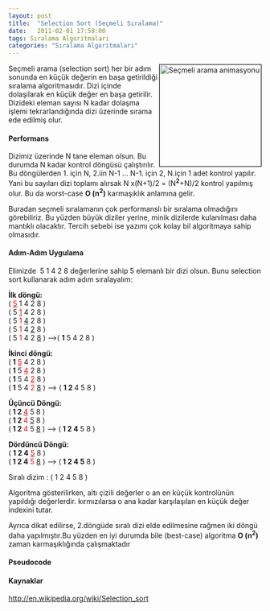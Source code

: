 ```yaml
---
layout: post
title:  "Selection Sort (Seçmeli Sıralama)"
date:   2011-02-01 17:58:00
tags: Sıralama Algoritmaları
categories: "Sıralama Algoritmaları"
---
```

<img class=" " title="Selection Sort Animate" src="http://upload.wikimedia.org/wikipedia/commons/b/b0/Selection_sort_animation.gif" alt="Seçmeli arama animasyonu" width="202" height="202" align="right" border="1"/>

Seçmeli arama (selection sort) her bir adım sonunda en küçük değerin en başa getirildiği sıralama algoritmasıdır. Dizi içinde dolaşılarak en küçük değer en başa getirilir. Dizideki eleman sayısı N kadar dolaşma işlemi tekrarlandığında dizi üzerinde sırama ede edilmiş olur.
<h4>Performans</h4>
Dizimiz üzerinde N tane eleman olsun. Bu durumda N kadar kontrol döngüsü çalıştırılır. Bu döngülerden 1. için N, 2.iin N-1 ... N-1. için 2, N.için 1 adet kontrol yapılır. Yani bu sayıları dizi toplamı alırsak N x(N+1)/2 = (N<strong><sup>2</sup></strong>+N)/2 kontrol yapılmış olur. Bu da worst-case <strong>O (n<sup>2</sup>)</strong> karmaşıklık anlamına gelir.

Buradan seçmeli sıralamanın çok performanslı bir sıralama olmadığını görebiliriz. Bu yüzden büyük diziler yerine, minik dizilerde kulanılması daha mantıklı olacaktır. Tercih sebebi ise yazımı çok kolay bil algoritmaya sahip olmasıdır.
<h4>Adım-Adım Uygulama</h4>
Elimizde  5 1 4 2 8 değerlerine sahip 5 elemanlı bir dizi olsun. Bunu selection sort kullanarak adım adım sıralayalım:<br/>

<strong>İlk döngü:</strong><br/>
( <span style="text-decoration: underline;"><span style="color: #ff0000;">5</span></span> 1 4 2 8 )<br/>
( 5 <span style="text-decoration: underline;"><span style="color: #ff0000;">1</span></span> 4 2 8 )<br/>
( 5 <span style="color: #ff0000;">1</span> <span style="text-decoration: underline;">4</span> 2 8 )<br/>
( 5 <span style="color: #ff0000;">1</span> 4 <span style="text-decoration: underline;">2</span> 8 )<br/>
( 5 <span style="color: #ff0000;">1</span> 4 2 <span style="text-decoration: underline;">8</span> ) --&gt;( <strong>1</strong> 5 4 2 8 )<br/>

<strong>İkinci döngü:</strong><br/>
(<strong> 1</strong> <span style="color: #ff0000;"><span style="text-decoration: underline;">5</span></span> 4 2 8 )<br/>
(<strong> 1</strong> 5 <span style="color: #ff0000;"><span style="text-decoration: underline;">4</span></span> 2 8 )<br/>
(<strong> 1</strong> 5 4 <span style="color: #ff0000;"><span style="text-decoration: underline;">2</span></span> 8 )<br/>
(<strong> 1</strong> 5 4 <span style="color: #ff0000;">2</span> <span style="text-decoration: underline;">8</span> ) --&gt; ( <strong>1 2 </strong>4 5 8 )<br/>

<strong>Üçüncü Döngü:</strong><br/>
(<strong> 1 2 </strong><span style="text-decoration: underline;"><span style="color: #ff0000;">4</span></span> 5 8 )<br/>
(<strong> 1 2 </strong><span style="color: #ff0000;">4</span> <span style="text-decoration: underline;">5</span> 8 )<br/>
(<strong> 1 2 </strong><span style="color: #ff0000;">4</span> 5 <span style="text-decoration: underline;">8</span> ) --&gt; (<strong> 1 2 4</strong> 5 8 )<br/>

<strong>Dördüncü Döngü:</strong><br/>
( <strong>1 2 4</strong> <span style="text-decoration: underline;"><span style="color: #ff0000;">5</span></span> 8 )<br/>
(<strong> 1 2 4</strong> <span style="color: #ff0000;">5</span> <span style="text-decoration: underline;">8</span> ) --&gt; (<strong> 1 2 4 5</strong> 8 )<br/>

Sıralı dizim : ( 1 2 4 5 8 )

Algoritma gösterilirken, altı çizili değerler o an en küçük kontrolünün yapıldığı değerlerdir. kırmızılarsa o ana kadar karşılaşılan en küçük değer indexini tutar.

Ayrıca dikat edilirse, 2.döngüde sıralı dizi elde edilmesine rağmen iki döngü daha yapılmıştır.Bu yüzden en iyi durumda bile (best-case) algoritma <strong>O (n<strong><sup>2</sup></strong>)</strong> zaman karmaşıklığında çalışmaktadır
<h4>Pseudocode</h4>
<script src="https://gist.github.com/tolpp/20c1c3ad091b11260bb4.js"></script>
<h4>Kaynaklar</h4>
<a href="http://en.wikipedia.org/wiki/Selection_sort">http://en.wikipedia.org/wiki/Selection_sort</a>